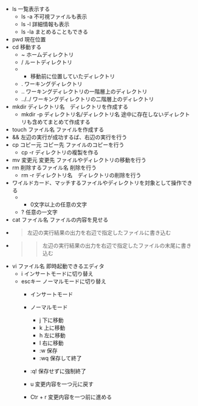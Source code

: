 * ls 一覧表示する
	* ls -a 不可視ファイルも表示
	* ls -l 詳細情報も表示
	* ls -la まとめることもできる
* pwd 現在位置
* cd 移動する
	* ~ ホームディレクトリ
	* / ルートディレクトリ
	* - 移動前に位置していたディレクトリ
	* . ワーキングディレクトリ
	* .. ワーキングディレクトリの一階層上のディレクトリ
	* ../../ ワーキングディレクトリの二階層上のディレクトリ
* mkdir ディレクトリ名　ディレクトリを作成する
	* mkdir -p ディレクトリ名/ディレクトリ名 途中に存在しないディレクトリも含めてまとめて作成する
* touch ファイル名 ファイルを作成する
* && 左辺の実行が成功するば、右辺の実行を行う
* cp コピー元 コピー先 ファイルのコピーを行う
	* cp -r ディレクトリの複製を作る
* mv 変更元 変更先 ファイルやディレクトリの移動を行う
* rm 削除するファイル名 削除を行う
	* rm -r ディレクトリ名　ディレクトリの削除を行う
* ワイルドカード、マッチするファイルやディレクトリを対象として操作できる
	* * 0文字以上の任意の文字
	* ? 任意の一文字
* cat ファイル名 ファイルの内容を見せる
* > 左辺の実行結果の出力を右辺で指定したファイルに書き込む
* >> 左辺の実行結果の出力を右辺で指定したファイルの末尾に書き込む
* vi ファイル名 即時起動できるエディタ
	* i インサートモードに切り替え
	* escキー ノーマルモードに切り替え
		* インサートモード
		* ノーマルモード
			* j 下に移動
			* k 上に移動
			* h 左に移動
			* l 右に移動
			* :w 保存
			* :wq 保存して終了

		* :q! 保存せずに強制終了
		* u 変更内容を一つ元に戻す
		* Ctr + r 変更内容を一つ前に進める
